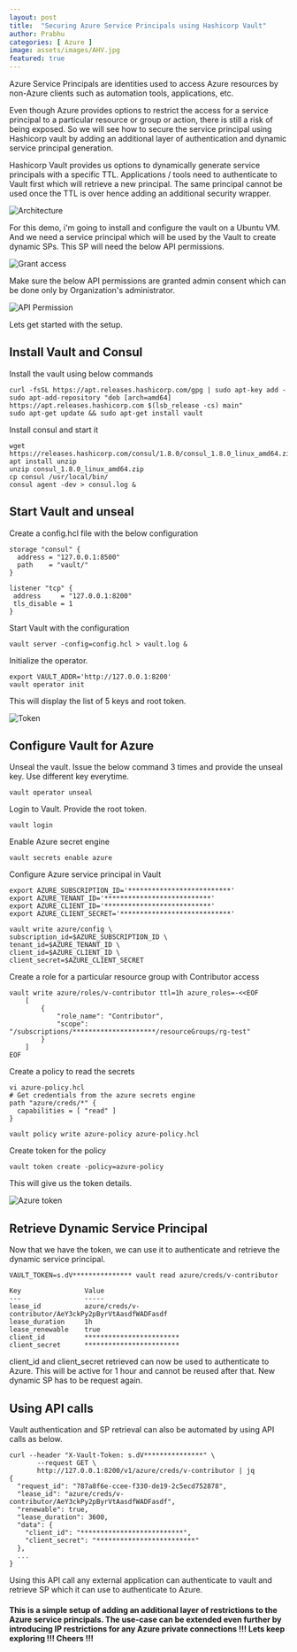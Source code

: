 ```yaml
---
layout: post
title:  "Securing Azure Service Principals using Hashicorp Vault"
author: Prabhu
categories: [ Azure ]
image: assets/images/AHV.jpg
featured: true
---
```


Azure Service Principals are identities used to access Azure resources by non-Azure clients such as automation tools, applications, etc.  

Even though Azure provides options to restrict the access for a service principal to a particular resource or group or action, there is still a risk of being exposed. So we will see how to secure the service principal using Hashicorp vault by adding an additional layer of authentication and dynamic service principal generation.

Hashicorp Vault provides us options to dynamically generate service principals with a specific TTL. Applications / tools need to authenticate to Vault first which will retrieve a new principal. The same principal cannot be used once the TTL is over hence adding an additional security wrapper.


![Architecture](/assets/images/2020-08-30/img1.JPG)

For this demo, i'm going to install and configure the vault on a Ubuntu VM. And we need a service principal which will be used by the Vault to create dynamic SPs. This SP will need the below API permissions.

![Grant access](/assets/images/2020-08-30/img2.JPG)

Make sure the below API permissions are granted admin consent which can be done only by Organization's administrator. 

![API Permission](/assets/images/2020-08-30/img3.JPG)

Lets get started with the setup.

## Install Vault and Consul

Install the vault using below commands
```
curl -fsSL https://apt.releases.hashicorp.com/gpg | sudo apt-key add -
sudo apt-add-repository "deb [arch=amd64] https://apt.releases.hashicorp.com $(lsb_release -cs) main"
sudo apt-get update && sudo apt-get install vault
```

Install consul and start it
```
wget https://releases.hashicorp.com/consul/1.8.0/consul_1.8.0_linux_amd64.zip
apt install unzip
unzip consul_1.8.0_linux_amd64.zip
cp consul /usr/local/bin/
consul agent -dev > consul.log &
```

## Start Vault and unseal

Create a config.hcl file with the below configuration
```
storage "consul" {
  address = "127.0.0.1:8500"
  path    = "vault/"
}

listener "tcp" {
 address     = "127.0.0.1:8200"
 tls_disable = 1
}

```

Start Vault with the configuration
```
vault server -config=config.hcl > vault.log &
```

Initialize the operator.
```
export VAULT_ADDR='http://127.0.0.1:8200'
vault operator init
```

This will display the list of 5 keys and root token.

![Token](/assets/images/2020-08-30/img4.JPG)

## Configure Vault for Azure

Unseal the vault. Issue the below command 3 times and provide the unseal key. Use different key everytime.
```
vault operator unseal
```

Login to Vault. Provide the root token.
```
vault login
```

Enable Azure secret engine
```
vault secrets enable azure
```

Configure Azure service principal in Vault
```
export AZURE_SUBSCRIPTION_ID='**************************'
export AZURE_TENANT_ID='***************************'
export AZURE_CLIENT_ID='***************************'
export AZURE_CLIENT_SECRET='****************************'

vault write azure/config \
subscription_id=$AZURE_SUBSCRIPTION_ID \
tenant_id=$AZURE_TENANT_ID \
client_id=$AZURE_CLIENT_ID \
client_secret=$AZURE_CLIENT_SECRET
```

Create a role for a particular resource group with Contributor access
```
vault write azure/roles/v-contributor ttl=1h azure_roles=-<<EOF
    [
        {
            "role_name": "Contributor",
            "scope":  "/subscriptions/*********************/resourceGroups/rg-test"
        }
    ]
EOF
```

Create a policy to read the secrets
```
vi azure-policy.hcl
# Get credentials from the azure secrets engine
path "azure/creds/*" {
  capabilities = [ "read" ]
}

vault policy write azure-policy azure-policy.hcl
```

Create token for the policy
```
vault token create -policy=azure-policy
```

This will give us the token details.

![Azure token](/assets/images/2020-08-30/img5.JPG)

## Retrieve Dynamic Service Principal

Now that we have the token, we can use it to authenticate and retrieve the dynamic service principal.

```
VAULT_TOKEN=s.dV*************** vault read azure/creds/v-contributor

Key                Value
---                -----
lease_id           azure/creds/v-contributor/AeY3ckPy2pByrVtAasdfWADFasdf
lease_duration     1h
lease_renewable    true
client_id          ************************
client_secret      ************************
```

client_id and client_secret retrieved can now be used to authenticate to Azure. This will be active for 1 hour and cannot be reused after that. New dynamic SP has to be request again.

## Using API calls

Vault authentication and SP retrieval can also be automated by using API calls as below.

```
curl --header "X-Vault-Token: s.dV***************" \
       --request GET \
       http://127.0.0.1:8200/v1/azure/creds/v-contributor | jq
{
  "request_id": "787a8f6e-ccee-f330-de19-2c5ecd752878",
  "lease_id": "azure/creds/v-contributor/AeY3ckPy2pByrVtAasdfWADFasdf",
  "renewable": true,
  "lease_duration": 3600,
  "data": {
    "client_id": "**************************",
    "client_secret": "*************************"
  },
  ...
}
```
Using this API call any external application can authenticate to vault and retrieve SP which it can use to authenticate to Azure.

#### This is a simple setup of adding an additional layer of restrictions to the Azure service principals. The use-case can be extended even further by introducing IP restrictions for any Azure private connections !!! Lets keep exploring !!! Cheers !!!